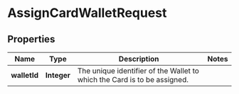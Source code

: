 

# AssignCardWalletRequest


## Properties

| Name | Type | Description | Notes |
|------------ | ------------- | ------------- | -------------|
|**walletId** | **Integer** | The unique identifier of the Wallet to which the Card is to be assigned.  |  |




